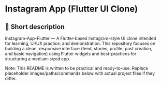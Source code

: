 # Instagram App (Flutter UI Clone)


## 🔎 Short description

Instagram-App-Flutter — A Flutter-based Instagram-style UI clone intended for learning, UI/UX practice, and demonstration. This repository focuses on building a clean, responsive interface (feed, stories, profile, post creation, and basic navigation) using Flutter widgets and best-practices for structuring a medium-sized app.

Note: This README is written to be practical and ready-to-use. Replace placeholder images/paths/commands below with actual project files if they differ.
